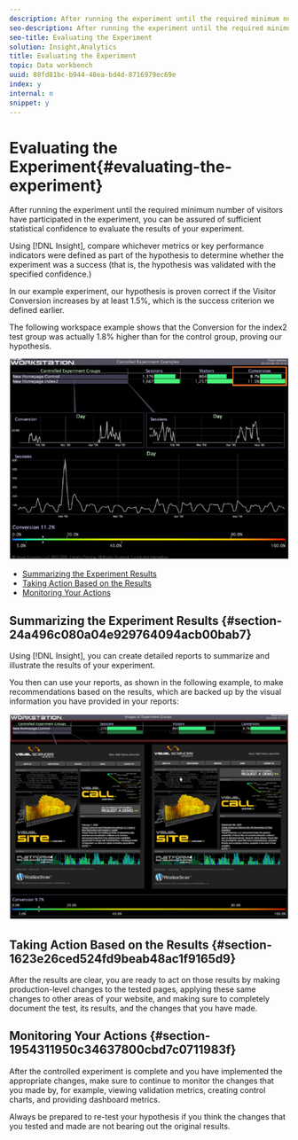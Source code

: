 ```yaml
---
description: After running the experiment until the required minimum number of visitors have participated in the experiment, you can be assured of sufficient statistical confidence to evaluate the results of your experiment.
seo-description: After running the experiment until the required minimum number of visitors have participated in the experiment, you can be assured of sufficient statistical confidence to evaluate the results of your experiment.
seo-title: Evaluating the Experiment
solution: Insight,Analytics
title: Evaluating the Experiment
topic: Data workbench
uuid: 88fd81bc-b944-48ea-bd4d-8716979ec69e
index: y
internal: n
snippet: y
---
```


# Evaluating the Experiment{#evaluating-the-experiment}

After running the experiment until the required minimum number of visitors have participated in the experiment, you can be assured of sufficient statistical confidence to evaluate the results of your experiment.

Using [!DNL Insight], compare whichever metrics or key performance indicators were defined as part of the hypothesis to determine whether the experiment was a success (that is, the hypothesis was validated with the specified confidence.)

In our example experiment, our hypothesis is proven correct if the Visitor Conversion increases by at least 1.5%, which is the success criterion we defined earlier.

The following workspace example shows that the Conversion for the index2 test group was actually 1.8% higher than for the control group, proving our hypothesis.

![](assets/experimentresults.png)

* [Summarizing the Experiment Results](../../../home/c-undst-ctrld-exp/c-vw-rslts/c-ev-exp.md#section-24a496c080a04e929764094acb00bab7) 
* [Taking Action Based on the Results](../../../home/c-undst-ctrld-exp/c-vw-rslts/c-ev-exp.md#section-1623e26ced524fd9beab48ac1f9165d9) 
* [Monitoring Your Actions](../../../home/c-undst-ctrld-exp/c-vw-rslts/c-ev-exp.md#section-1954311950c34637800cbd7c0711983f)

## Summarizing the Experiment Results {#section-24a496c080a04e929764094acb00bab7}

Using [!DNL Insight], you can create detailed reports to summarize and illustrate the results of your experiment.

You then can use your reports, as shown in the following example, to make recommendations based on the results, which are backed up by the visual information you have provided in your reports:

![](assets/experimentresults2.png)

## Taking Action Based on the Results {#section-1623e26ced524fd9beab48ac1f9165d9}

After the results are clear, you are ready to act on those results by making production-level changes to the tested pages, applying these same changes to other areas of your website, and making sure to completely document the test, its results, and the changes that you have made.

## Monitoring Your Actions {#section-1954311950c34637800cbd7c0711983f}

After the controlled experiment is complete and you have implemented the appropriate changes, make sure to continue to monitor the changes that you made by, for example, viewing validation metrics, creating control charts, and providing dashboard metrics.

Always be prepared to re-test your hypothesis if you think the changes that you tested and made are not bearing out the original results. 
